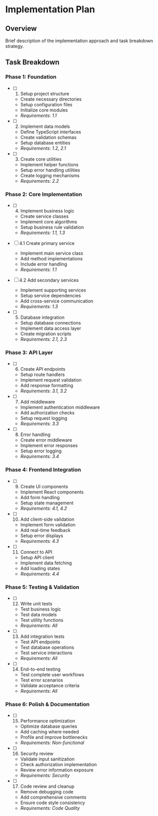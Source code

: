 # Implementation Plan

## Overview

Brief description of the implementation approach and task breakdown strategy.

## Task Breakdown

### Phase 1: Foundation

- [ ] 1. Setup project structure
  - Create necessary directories
  - Setup configuration files
  - Initialize core modules
  - _Requirements: 1.1_

- [ ] 2. Implement data models
  - Define TypeScript interfaces
  - Create validation schemas
  - Setup database entities
  - _Requirements: 1.2, 2.1_

- [ ] 3. Create core utilities
  - Implement helper functions
  - Setup error handling utilities
  - Create logging mechanisms
  - _Requirements: 2.2_

### Phase 2: Core Implementation

- [ ] 4. Implement business logic
  - Create service classes
  - Implement core algorithms
  - Setup business rule validation
  - _Requirements: 1.1, 1.3_

- [ ] 4.1 Create primary service
  - Implement main service class
  - Add method implementations
  - Include error handling
  - _Requirements: 1.1_

- [ ] 4.2 Add secondary services
  - Implement supporting services
  - Setup service dependencies
  - Add cross-service communication
  - _Requirements: 1.3_

- [ ] 5. Database integration
  - Setup database connections
  - Implement data access layer
  - Create migration scripts
  - _Requirements: 2.1, 2.3_

### Phase 3: API Layer

- [ ] 6. Create API endpoints
  - Setup route handlers
  - Implement request validation
  - Add response formatting
  - _Requirements: 3.1, 3.2_

- [ ] 7. Add middleware
  - Implement authentication middleware
  - Add authorization checks
  - Setup request logging
  - _Requirements: 3.3_

- [ ] 8. Error handling
  - Create error middleware
  - Implement error responses
  - Setup error logging
  - _Requirements: 3.4_

### Phase 4: Frontend Integration

- [ ] 9. Create UI components
  - Implement React components
  - Add form handling
  - Setup state management
  - _Requirements: 4.1, 4.2_

- [ ] 10. Add client-side validation
  - Implement form validation
  - Add real-time feedback
  - Setup error displays
  - _Requirements: 4.3_

- [ ] 11. Connect to API
  - Setup API client
  - Implement data fetching
  - Add loading states
  - _Requirements: 4.4_

### Phase 5: Testing & Validation

- [ ] 12. Write unit tests
  - Test business logic
  - Test data models
  - Test utility functions
  - _Requirements: All_

- [ ] 13. Add integration tests
  - Test API endpoints
  - Test database operations
  - Test service interactions
  - _Requirements: All_

- [ ] 14. End-to-end testing
  - Test complete user workflows
  - Test error scenarios
  - Validate acceptance criteria
  - _Requirements: All_

### Phase 6: Polish & Documentation

- [ ] 15. Performance optimization
  - Optimize database queries
  - Add caching where needed
  - Profile and improve bottlenecks
  - _Requirements: Non-functional_

- [ ] 16. Security review
  - Validate input sanitization
  - Check authorization implementation
  - Review error information exposure
  - _Requirements: Security_

- [ ] 17. Code review and cleanup
  - Remove debugging code
  - Add comprehensive comments
  - Ensure code style consistency
  - _Requirements: Code Quality_
